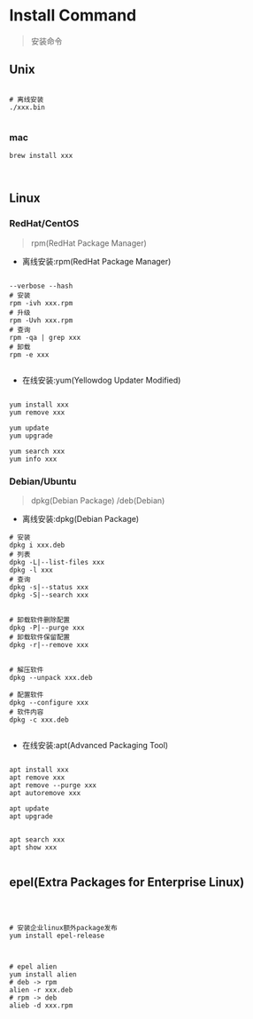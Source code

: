 # Install Command

> 安装命令


## Unix

```

# 离线安装
./xxx.bin


```

### mac

``` 
brew install xxx



```

## Linux

### RedHat/CentOS

> rpm(RedHat Package Manager)
- 离线安装:rpm(RedHat Package Manager)

```

--verbose --hash
# 安装
rpm -ivh xxx.rpm
# 升级
rpm -Uvh xxx.rpm
# 查询
rpm -qa | grep xxx
# 卸载
rpm -e xxx


```

- 在线安装:yum(Yellowdog Updater Modified)

```

yum install xxx
yum remove xxx

yum update
yum upgrade

yum search xxx
yum info xxx

```






### Debian/Ubuntu

> dpkg(Debian Package) /deb(Debian)

- 离线安装:dpkg(Debian Package)

```
# 安装
dpkg i xxx.deb
# 列表
dpkg -L|--list-files xxx
dpkg -l xxx
# 查询
dpkg -s|--status xxx
dpkg -S|--search xxx


# 卸载软件删除配置
dpkg -P|--purge xxx
# 卸载软件保留配置
dpkg -r|--remove xxx


# 解压软件
dpkg --unpack xxx.deb

# 配置软件
dpkg --configure xxx
# 软件内容
dpkg -c xxx.deb


```

- 在线安装:apt(Advanced Packaging Tool)

```
 
apt install xxx
apt remove xxx
apt remove --purge xxx
apt autoremove xxx

apt update
apt upgrade


apt search xxx
apt show xxx


```









## epel(Extra Packages for Enterprise Linux)

```



# 安装企业linux额外package发布
yum install epel-release



# epel alien
yum install alien
# deb -> rpm
alien -r xxx.deb
# rpm -> deb
alieb -d xxx.rpm


```

